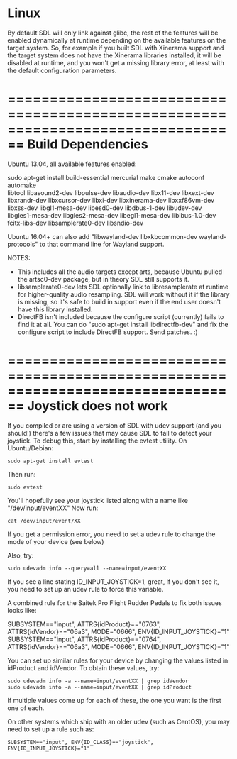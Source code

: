 Linux
================================================================================

By default SDL will only link against glibc, the rest of the features will be
enabled dynamically at runtime depending on the available features on the target
system. So, for example if you built SDL with Xinerama support and the target
system does not have the Xinerama libraries installed, it will be disabled
at runtime, and you won't get a missing library error, at least with the 
default configuration parameters.


================================================================================
Build Dependencies
================================================================================
    
Ubuntu 13.04, all available features enabled:

sudo apt-get install build-essential mercurial make cmake autoconf automake \
libtool libasound2-dev libpulse-dev libaudio-dev libx11-dev libxext-dev \
libxrandr-dev libxcursor-dev libxi-dev libxinerama-dev libxxf86vm-dev \
libxss-dev libgl1-mesa-dev libesd0-dev libdbus-1-dev libudev-dev \
libgles1-mesa-dev libgles2-mesa-dev libegl1-mesa-dev libibus-1.0-dev \
fcitx-libs-dev libsamplerate0-dev libsndio-dev

Ubuntu 16.04+ can also add "libwayland-dev libxkbcommon-dev wayland-protocols"
to that command line for Wayland support.

NOTES:
- This includes all the audio targets except arts, because Ubuntu pulled the 
  artsc0-dev package, but in theory SDL still supports it.
- libsamplerate0-dev lets SDL optionally link to libresamplerate at runtime
  for higher-quality audio resampling. SDL will work without it if the library
  is missing, so it's safe to build in support even if the end user doesn't
  have this library installed.
- DirectFB isn't included because the configure script (currently) fails to find
  it at all. You can do "sudo apt-get install libdirectfb-dev" and fix the 
  configure script to include DirectFB support. Send patches.  :)


================================================================================
Joystick does not work
================================================================================

If you compiled or are using a version of SDL with udev support (and you should!)
there's a few issues that may cause SDL to fail to detect your joystick. To
debug this, start by installing the evtest utility. On Ubuntu/Debian:

    sudo apt-get install evtest
    
Then run:
    
    sudo evtest
    
You'll hopefully see your joystick listed along with a name like "/dev/input/eventXX"
Now run:
    
    cat /dev/input/event/XX

If you get a permission error, you need to set a udev rule to change the mode of
your device (see below)    
    
Also, try:
    
    sudo udevadm info --query=all --name=input/eventXX
    
If you see a line stating ID_INPUT_JOYSTICK=1, great, if you don't see it,
you need to set up an udev rule to force this variable.

A combined rule for the Saitek Pro Flight Rudder Pedals to fix both issues looks 
like:
    
   SUBSYSTEM=="input", ATTRS{idProduct}=="0763", ATTRS{idVendor}=="06a3", MODE="0666", ENV{ID_INPUT_JOYSTICK}="1"
   SUBSYSTEM=="input", ATTRS{idProduct}=="0764", ATTRS{idVendor}=="06a3", MODE="0666", ENV{ID_INPUT_JOYSTICK}="1"
   
You can set up similar rules for your device by changing the values listed in
idProduct and idVendor. To obtain these values, try:
    
    sudo udevadm info -a --name=input/eventXX | grep idVendor
    sudo udevadm info -a --name=input/eventXX | grep idProduct
    
If multiple values come up for each of these, the one you want is the first one of each.    

On other systems which ship with an older udev (such as CentOS), you may need
to set up a rule such as:
    
    SUBSYSTEM=="input", ENV{ID_CLASS}=="joystick", ENV{ID_INPUT_JOYSTICK}="1"

